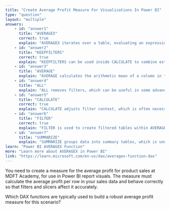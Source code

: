 ```yaml
---
title: "Create Average Profit Measure For Visualizations In Power BI"
type: "question"
layout: "multiple"
answers:
    - id: "answer1"
      title: "AVERAGEX"
      correct: true
      explain: "AVERAGEX iterates over a table, evaluating an expression for each row and calculating the average. This ensures the measure works properly with CALCULATE and respects the filter context."
    - id: "answer2"
      title: "KEEPFILTERS"
      correct: true
      explain: "KEEPFILTERS can be used inside CALCULATE to combine external and internal filters without overwriting them, which can be important for precise control of filtering behavior."
    - id: "answer3"
      title: "AVERAGE"
      explain: "AVERAGE calculates the arithmetic mean of a column in the current context, but does not evaluate an expression per row. It is not reliable when you need row-level calculations."
    - id: "answer4"
      title: "ALL"
      explain: "ALL removes filters, which can be useful in some advanced calculations, but it’s not appropriate here since the goal is to have the measure respect filters and slicers."
    - id: "answer5"
      title: "CALCULATE"
      correct: true
      explain: "CALCULATE adjusts filter context, which is often necessary when creating flexible measures that need to respond to report filters and slicers. It’s essential for many advanced measure scenarios."
    - id: "answer6"
      title: "FILTER"
      correct: true
      explain: "FILTER is used to create filtered tables within AVERAGEX or CALCULATE, allowing you to include or exclude rows as needed for precise calculations."
    - id: "answer7"
      title: "SUMMARIZE"
      explain: "SUMMARIZE groups data into summary tables, which is unnecessary when simply calculating an average profit measure."
learn: "Power BI AVERAGEX Function"
more: "Learn more about AVERAGEX in Power BI"
link: "https://learn.microsoft.com/en-us/dax/averagex-function-dax"
---
```

You need to create a measure for the average profit for product sales at MDFT Academy, for use in Power BI report visuals. The measure must calculate the average profit per row in your sales data and behave correctly so that filters and slicers affect it accurately.

Which DAX functions are typically used to build a robust average profit measure for this scenario?